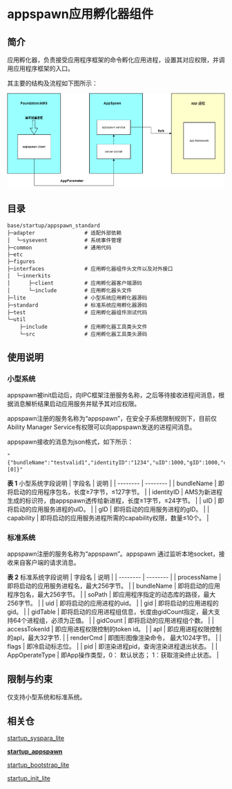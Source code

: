 # appspawn应用孵化器组件

## 简介

应用孵化器，负责接受应用程序框架的命令孵化应用进程，设置其对应权限，并调用应用程序框架的入口。

其主要的结构及流程如下图所示：

![](figures/appspawn.png)

## 目录
```
base/startup/appspawn_standard
├─adapter                # 适配外部依赖
│  └─sysevent            # 系统事件管理
├─common                 # 通用代码
├─etc
├─figures
├─interfaces             # 应用孵化器组件头文件以及对外接口
│  └─innerkits
│      ├─client          # 应用孵化器客户端源码
│      └─include         # 应用孵化器头文件
├─lite                   # 小型系统应用孵化器源码
├─standard               # 标准系统应用孵化器源码
├─test                   # 应用孵化器组件测试代码
└─util
    ├─include            # 应用孵化器工具类头文件
    └─src                # 应用孵化器工具类头源码
```

## 使用说明

### 小型系统

  appspawn被init启动后，向IPC框架注册服务名称，之后等待接收进程间消息，根据消息解析结果启动应用服务并赋予其对应权限。

  appspawn注册的服务名称为“appspawn”，在安全子系统限制规则下，目前仅Ability Manager Service有权限可以向appspawn发送的进程间消息。

  appspawn接收的消息为json格式，如下所示：
  ```
  "{"bundleName":"testvalid1","identityID":"1234","uID":1000,"gID":1000,"capability":[0]}"
  ```

  **表 1** 小型系统字段说明
  | 字段名 | 说明 |
  | -------- | -------- |
  | bundleName | 即将启动的应用程序包名，长度≥7字节，≤127字节。 |
  | identityID | AMS为新进程生成的标识符，由appspawn透传给新进程，长度≥1字节，≤24字节。 |
  | uID | 即将启动的应用服务进程的uID。 |
  | gID | 即将启动的应用服务进程的gID。 |
  | capability | 即将启动的应用服务进程所需的capability权限，数量≤10个。 |

### 标准系统
  appspawn注册的服务名称为“appspawn”。appspawn 通过监听本地socket，接收来自客户端的请求消息。

  **表 2**  标准系统字段说明
  | 字段名 | 说明 |
  | -------- | -------- |
  | processName | 即将启动的应用服务进程名，最大256字节。 |
  | bundleName | 即将启动的应用程序包名，最大256字节。 |
  | soPath | 即应用程序指定的动态库的路径，最大256字节。 |
  | uid | 即将启动的应用进程的uid。 |
  | gid | 即将启动的应用进程的gid。 |
  | gidTable | 即将启动的应用进程组信息，长度由gidCount指定，最大支持64个进程组，必须为正值。 |
  | gidCount | 即将启动的应用进程组个数。 |
  | accessTokenId | 即应用进程权限控制的token id。 |
  | apl | 即应用进程权限控制的apl，最大32字节. |
  | renderCmd | 即图形图像渲染命令， 最大1024字节。 |
  | flags | 即冷启动标志位。 |
  | pid | 即渲染进程pid，查询渲染进程退出状态。 |
  | AppOperateType | 即App操作类型，0： 默认状态； 1：获取渲染终止状态。 |

## 限制与约束
仅支持小型系统和标准系统。

## 相关仓

[startup\_syspara\_lite](https://gitee.com/openharmony/startup_syspara_lite/blob/master/README_zh.md)

**[startup_appspawn](https://gitee.com/openharmony/startup_appspawn/blob/master/README_zh.md)**

[startup\_bootstrap\_lite](https://gitee.com/openharmony/startup_bootstrap_lite/blob/master/README_zh.md)

[startup\_init\_lite](https://gitee.com/openharmony/startup_init_lite/blob/master/README_zh.md)